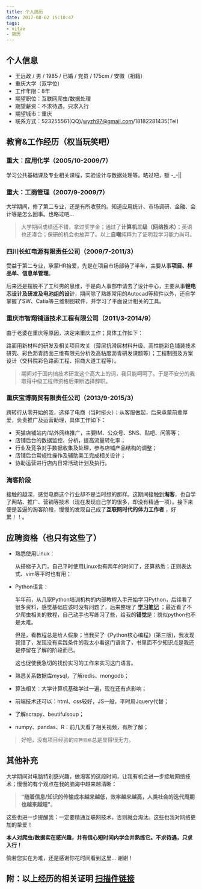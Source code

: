 ```yaml
---
title: 个人简历
date: 2017-08-02 15:10:47
tags:
- vitae
- 简历
---
```

## 个人信息

- 王远政 / 男 / 1985 / 已婚 / 党员 / 175cm / 安徽（祖籍） 
- 重庆大学（双学位）
- 工作年限：8年
- 期望职位：互联网爬虫/数据处理
- 期望薪资：不求待遇，只求入行
- 期望城市：重庆
- 联系方式：523255561(QQ)/wyzh97@gmail.com/18182281435(Tel)

## 教育&工作经历（权当玩笑吧）

### 重大：应用化学（2005/10-2009/7）

学习公共基础课及专业相关课程，实验设计与数据处理等。略过吧，额 -_-|| 

### 重大：工商管理（2007/9-2009/7）

大学期间，修了第二专业，还是有所收获的。知道应用统计、市场调研、金融、会计等是怎么回事。也略过吧...

> 大学期间成绩还不错，拿过奖学金；通过了**计算机三级（网络技术）**；英语也还凑合；保研的机会也放弃了。以上**自嘲**纯粹为了证明我学习能力尚可。

<!-- more -->

### 四川长虹电源有限责任公司（2009/7-2011/3）

受益于第二专业，承蒙HR抬爱，先是在项目市场部待了半年，主要从事**项目、样品单、信息单管理**。

后来还是摆脱不了工科男的思维，于是向人事部申请去了设计中心，主要从事**锂电芯设计及研发及电池组的设计**，期间除了熟练常用的Autocad等软件以外，还自学掌握了SW、Catia等三维制图软件，并学习了平面设计相关的工具。

### 重庆市智翔铺道技术工程有限公司（2011/3-2014/9）

由于老婆在重庆等原因，决定来重庆工作；具体工作如下：

路面用新材料的研发及相关项目攻关（薄层抗滑层材料升级、高性能彩色铺装技术研究、彩色沥青路面三维有限元分析及高粘度沥青研发课题等）；工程制图及方案设计（交科院彩色路面工程、招商大道工程等）。

> 期间对于国内搞技术研发这个高大上的词，我只能呵呵了。于是不安分的我取得中级工程师资格后果断选择辞职。

### 重庆宝博商贸有限责任公司（2013/9-2015/3）

跨转行从零开始的我，选择了电商（当时挺火）；从客服做起，后来承蒙前辈厚爱，负责推广及运营助理，具体工作如下：

- 天猫店铺站内/站外网络推广，主要IM、公众号、SNS、贴吧、问答等；
- 店铺后台的数据监控、分析，提高流量转化率；
- 行业及竞争对手数据收集及处理，参与店铺产品结构的调整；
- 店铺后台常规性操作及辅助美工完成相关设计；
- 协助运营进行店内日常活动计划及执行。

### 淘客阶段

接触的越深，感觉电商这个行业却不是当时想的那样。这期间接触到**淘客**，也自学了网站、推广、营销等技术（现在发现自己学的很多，却没有精通一项）。接下来便是苦逼的淘客阶段，慢慢的发现自己成了**互联网时代的体力工作者** ，好累！！。

## 应聘资格（也只有这些了）

- 熟悉使用Linux：

  从搭梯子入门，自己平时使用Linux也有两年的时间了，还算熟悉；正则表达式、vim等平时也有用；

- Python语言：

  半年前，从几家Python培训机构的内部教程入手开始学习Python，后续看了很多资料，感觉基础应该时没有问题了，后来整理了 [**学习笔记**](https://yaro97.github.io/tags/python/)  ；最近看了不少爬虫相关的教程，自己动手也写练习了些，给我的**错觉**是：貌似python也不是太难。

  但是，看教程总是给人假象；当我买了《Python核心编程》(第三版)，我发现我错了，发现没有实践条件的我太小看这门语言了，书里面不少知识点是我还是停留在了解的阶段而已。

  这也促使我急切的找份实习的工作来实习这门语言。

- 熟悉关系数据库mysql，了解redis、mongodb；

- 算法相关：大学计算机基础学过一遍，现在还有点影响；

- 前端技术还可以：html、css较好，JS一般，平时用Jquery代替；

- 了解scrapy、beutifulsoup；

- numpy、pandas、R：前几天看了相关视频，有所了解；

> 好吧，没有项目经验的`应聘资格`总是显得很无力。

## 其他补充

大学期间对电脑特别感兴趣，做淘客的这段时间，让我有机会进一步接触网络技术；慢慢的有个观点在我的脑海中越来越清晰：

> **"随着信息/知识的传输成本越来越低，效率越来越高，人类社会的迭代周期也越来越短"**。

这些也进一步提醒我：一定要精通互联网技术，否则就会淘汰。这些也我对网络更加的挚爱！

**本人对爬虫/数据实在感兴趣，并有信心短时间内学会并熟练它。不求待遇，只求入行！**

倘若您实在为难，还是感谢你花时间看到这里... 谢谢！



## 附：以上经历的相关证明 [扫描件链接](https://www.evernote.com/shard/s142/sh/fd65d7b3-5811-4fd5-8cbb-21bf26fc5e5a/90a0bec26ce4b1a049f384404908741b) 
